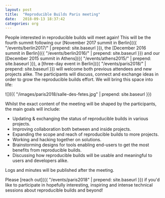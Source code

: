 ```yaml
---
layout: post
title:  "Reproducible Builds Paris meeting"
date:   2018-09-13 18:37:42
categories: org
---
```


People interested in reproducible builds will meet again! This will be the fourth summit following our [November 2017 summit in Berlin]({{ "/events/berlin2017/" | prepend: site.baseurl }}), the [December 2016 summit in Berlin]({{ "/events/berlin2016/" | prepend: site.baseurl }}) and our [December 2015 summit in Athens]({{ "/events/athens2015/" | prepend: site.baseurl }}), a [three-day event in Berlin]({{ "/events/paris2018/" | prepend: site.baseurl }}) will welcome both previous attendees and new projects alike. The participants will discuss, connect and exchange ideas in order to grow the reproducible builds effort. We will bring this space into life:

![]({{ "/images/paris2018/salle-des-fetes.jpg" | prepend: site.baseurl }})

Whilst the exact content of the meeting will be shaped by the participants, the main goals will include:

  * Updating & exchanging the status of reproducible builds in various projects.
  * Improving collaboration both between and inside projects.
  * Expanding the scope and reach of reproducible builds to more projects.
  * Working and hacking together on solutions.
  * Brainstorming designs for tools enabling end-users to get the most benefits from reproducible builds.
  * Discussing how reproducible builds will be usable and meaningful to users and developers alike.

Logs and minutes will be published after the meeting.

Please [reach out]({{ "/events/paris2018" | prepend: site.baseurl }}) if you'd like to participate in hopefully interesting, inspiring and intense technical sessions about reproducible builds and beyond!

